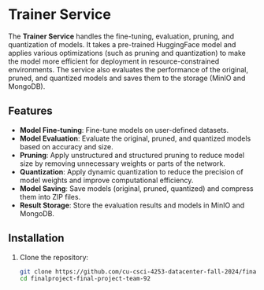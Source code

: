 # Trainer Service

The **Trainer Service** handles the fine-tuning, evaluation, pruning, and quantization of models. It takes a pre-trained HuggingFace model and applies various optimizations (such as pruning and quantization) to make the model more efficient for deployment in resource-constrained environments. The service also evaluates the performance of the original, pruned, and quantized models and saves them to the storage (MinIO and MongoDB).

## Features

- **Model Fine-tuning**: Fine-tune models on user-defined datasets.
- **Model Evaluation**: Evaluate the original, pruned, and quantized models based on accuracy and size.
- **Pruning**: Apply unstructured and structured pruning to reduce model size by removing unnecessary weights or parts of the network.
- **Quantization**: Apply dynamic quantization to reduce the precision of model weights and improve computational efficiency.
- **Model Saving**: Save models (original, pruned, quantized) and compress them into ZIP files.
- **Result Storage**: Store the evaluation results and models in MinIO and MongoDB.

## Installation

1. Clone the repository:
   ```bash
   git clone https://github.com/cu-csci-4253-datacenter-fall-2024/finalproject-final-project-team-92.git
   cd finalproject-final-project-team-92
